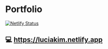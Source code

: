 # Portfolio
[![Netlify Status](https://api.netlify.com/api/v1/badges/abb17dcf-d5ad-42d2-8918-96c82c14fae6/deploy-status)](https://app.netlify.com/sites/luciakim/deploys)

## :computer: https://luciakim.netlify.app
